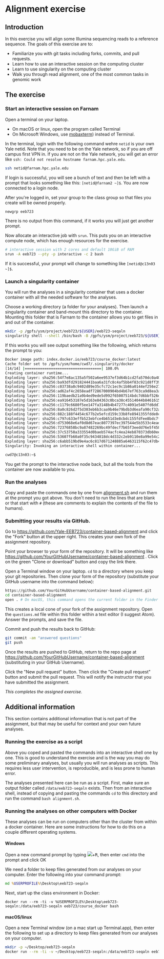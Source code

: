 # Alignment exercise

## Introduction

In this exercise you will align some Illumina sequencing reads to a reference
sequence. The goals of this exercise are to:

- Familiarize you with git tasks including forks, commits, and pull requests.
- Learn how to use an interactive session on the computing cluster
- Learn to use singularity on the computing cluster
- Walk you through read alignment, one of the most common tasks in genomic work

## The exercise  

### Start an interactive session on Farnam

Open a terminal on your laptop.
- On macOS or linux, open the program called Terminal
- On Microsoft Windows,  use
  [mobaxterm](http://docs.ycrc.yale.edu/clusters-at-yale/access/#connect-from-windows))
	instead of Terminal.

In the terminal, login with the following command wehre `netid` is your own
Yale netid. Note that you need to be on the Yale network, so if you are off campus
first VPN in. If you are not on the Yale network, you will get an error like
`ssh: Could not resolve hostname farnam.hpc.yale.edu`.

``` bash
ssh netid@farnam.hpc.yale.edu
```

If login is successful, you will see a bunch of text and then be left with a
prompt that looks something like this: `[netid@farnam2 ~]$`. You are now
connected to a login node.

After you're logged in, set your group to the class group so that files you
create will be owned properly.

``` bash
newgrp eeb723
```

There is no output from this command, if it works
you will just get another prompt.

Now allocate an interactive job with `srun`. This puts you on an interactive
compute node, which has enough resources for the exercise.

``` bash
# interactive session with 2 cores and default 10GiB of RAM
srun -A eeb723 --pty -p interactive -c 2 bash
```

If it is successful, your prompt will change to something like
`[netid@c13n03 ~]$`.

### Launch a singularity container

You will run the analyses in a singularity container that uses a docker
container with all the needed software for the analyses.

Choose a working directory (a folder for your analyses). Then launch a
singularity container and band-mount this directory to the container. Mounting
this folder that is Farnam to the container allows you to get files in and out
of the container.

``` bash
mkdir -p /gpfs/ysm/project/eeb723/${USER}/eeb723-seqaln
singularity shell --shell /bin/bash -B /gpfs/ysm/project/eeb723/${USER}/eeb723-seqaln:/data/eeb723-seqaln docker://eeb723/course_docker
```

If this works you will see output something like the following, which returns the prompt to you:

``` bash
Docker image path: index.docker.io/eeb723/course_docker:latest
Cache folder set to /gpfs/ysm/home/cwd7/.singularity/docker
[14/14] |===================================| 100.0%
Creating container runtime...
Exploding layer: sha256:54f7e8ac135a5f502a6ee9537ef3d64b1cd2fa570dc0a40b4d3b6f7ac81e7486.tar.gz
Exploding layer: sha256:ba93dfd291824441baa6a31fc8c4af5bb4f83c921d8ff3945b862407a14a3b3b.tar.gz
Exploding layer: sha256:c03738a8c9402d89e35cfc72c1ec9c1b86a0144ef256e27cf8a456a576c29c51.tar.gz
Exploding layer: sha256:ad62af4c2658eadf72867000904bd4b67ef763ca9d8ea3a33453642dfa3dcec8.tar.gz
Exploding layer: sha256:119baedb21a9b4ed9ede5d992f65007514bdc7d6bbf526d5a5c69281ee350618.tar.gz
Exploding layer: sha256:ea916453187e5d163e84363c0bca38c45514044b8461615778698de7e804fff4.tar.gz
Exploding layer: sha256:c1179c6680f5ee147fa3148b4b47277c4091e5407fd6dd7ae767e0ae98a3ba90.tar.gz
Exploding layer: sha256:8a0c826d2f5d303eb6b3caa9b46e79bdb3d6eafa90cf32aed4035f09f958d3a9.tar.gz
Exploding layer: sha256:882c188f4454c677b2e5efcd159c33b8fe8941355fdde0c6e0171aedc961bce2.tar.gz
Exploding layer: sha256:c797c633effb523ebfce4b651d3e8cbdc155fdfee8bdc7f1658d9be0a63dca97.tar.gz
Exploding layer: sha256:d753068e6af0d8d67eac8077397ec397544e5b3533c4ead1c046db471b402bea.tar.gz
Exploding layer: sha256:72376858bc9a87482269bc49fdecf7b65f3eedd76e5f45868b4c1df0dbe54a40.tar.gz
Exploding layer: sha256:37c53758a333554d0baeb574acfc4ea24eb870373db60eeb931fe75b8c10f93e.tar.gz
Exploding layer: sha256:53607fb60a0f35c9434818dc4d332c2eb9110e8a99e54c2f994177c3a92b1b54.tar.gz
Exploding layer: sha256:c6abb519bd9e4ac6c817d671248885a6463115f62c47db48398d9b05cd2437f9.tar.gz
Singularity: Invoking an interactive shell within container...

cwd7@c13n03:~$
```

You get the prompt to the interactive node back, but all the tools from the container are
now available to you.

### Run the analyses

Copy and paste the commands one by one from [alignment.sh](https://github.com/Yale-EEB723/container-based-alignment/blob/master/alignment.sh)
and run them at the prompt you got above. You don't need to run the lines that are blank or
that start with `#` (these are comments to explain the contents of the file to
humans).

### Submitting your results via GitHub.

Go to https://github.com/Yale-EEB723/container-based-alignment and click the
"Fork" button at the upper right. This creates your own fork of the assignment
repository.

Point your browser to your form of the repository. It will be something like
https://github.com/YourGitHubUsername/container-based-alignment . Click on the
green "Clone or download" button and copy the link there.

Open a Terminal window on your laptop. `cd` to a directory where you keep your
git repositories. Then clone your form of the repository (substitute your
GitHub username into the command below):

``` bash
https://github.com/YourGitHubUsername/container-based-alignment.git
cd container-based-alignment
open . # On macOS, this command opens the current folder in the Finder
```

This creates a local cone of your fork of the assignment repository. Open the
`questions.md` file within this folder within a text editor (I suggest Atom).
Answer the prompts, and save the file.

Commit and push the results back to GitHub:

``` bash
git commit -am "answered questions"
git push
```

Once the results are pushed to GitHub, return to the repo page at
https://github.com/YourGitHubUsername/container-based-alignment (substituting
in your GitHub Username).

Click the "New pull request" button. Then click the "Create pull request" button
and submit the pull request. This will notify the instructor that you have
submitted the assignment.

*This completes the assigned exercise.*

## Additional information

This section contains additional information that is not part of the assignment,
but that may be useful for context and your own future analyses.

### Running the exercise as a script

Above you coped and pasted the commands into an interactive shell one by one.
This is good to understand the exercise and is the way you may do some preliminary
analyses, but usually you will run analyses as scripts. This requires less
user intervention, is reproducible, and is less prone to human error.

The analyses presented here can be run as a script. First, make sure an output
folder called `/data/eeb723-seqaln` exists. Then from an interactive shell,
instead of copying and pasting the commands `cd` to this directory and
run the command `bash alignment.sh`.

### Running the analyses on other computers with Docker

These analyses can be run on computers other than the cluster from within a
docker container. Here are some instructions for how to do this on a couple
different operating systems.

#### Windows

Open a new command prompt by typing <kbd><img src=http://i.stack.imgur.com/B8Zit.png></kbd>+<kbd>R</kbd>, then enter `cmd` into the prompt and click OK

We need a folder to keep files generated from our analyses on your computer. Enter the following into your command prompt:

``` cmd
md %USERPROFILE%\Desktop\eeb723-seqaln
```

Next, start up the class environment in Docker:

```
docker run --rm -ti -v %USERPROFILE%\Desktop\eeb723-seqaln:/data/eeb723-seqaln eeb723/course_docker bash
```


#### macOS/linux

Open a new Terminal window (on a mac start up Terminal.app), then enter the following to set up a directory to keep files generated from our analyses on your computer.

``` bash
mkdir -p ~/Desktop/eeb723-seqaln
docker run --rm -ti -v ~/Desktop/eeb723-seqaln:/data/eeb723-seqaln eeb723/course_docker bash
```
